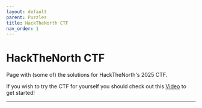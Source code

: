 ```yaml
---
layout: default
parent: Puzzles
title: HackTheNorth CTF
nav_order: 1
---
```

# HackTheNorth CTF

Page with (some of) the solutions for HackTheNorth's 2025 CTF. 

If you wish to try the CTF for yourself you should check out this [Video] to get started!

---
[Video]: https://www.youtube.com/shorts/QsUJGVL7szA